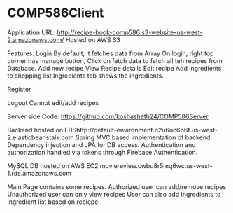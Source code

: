 # COMP586Client
Application URL:
http://recipe-book-comp586.s3-website-us-west-2.amazonaws.com/ Hosted on AWS S3

Features:
Login
By default, it fetches data from Array
On login, right top corner has manage button,
Click on fetch data to fetch all teh recipes from Database.
Add new recipe
View Recipe details
Edit recipe
Add ingredients to shopping list
Ingredients tab shows the ingredients.

Register

Logout
Cannot edit/add recipes

Server side Code:
https://github.com/koshasheth24/COMP586Server

Backend hosted on EBShttp://default-environment.n2u6uc6b6f.us-west-2.elasticbeanstalk.com
Spring MVC based implementation of backend.
Dependency injection and JPA for DB access.
Authentication and authorization handled via tokens through Firebase Authentication.

MySQL DB hosted on AWS EC2 moviereview.cwbu8r5mq6wc.us-west-1.rds.amazonaws.com

Main Page contains some recipes.
Authorized user can add/remove recipes
Unauthorized user can only view recipes
User can also add Ingredients to ingredient list based on reciepe.

